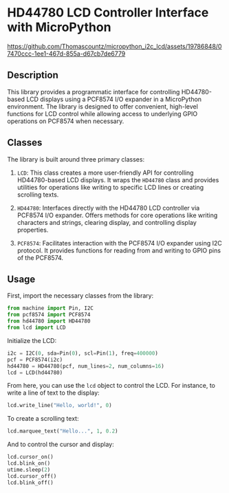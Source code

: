 # HD44780 LCD Controller Interface with MicroPython



https://github.com/Thomascountz/micropython_i2c_lcd/assets/19786848/07470ccc-1ee1-467d-855a-d67cb7de6779



## Description

This library provides a programmatic interface for controlling HD44780-based LCD displays using a PCF8574 I/O expander in a MicroPython environment. The library is designed to offer convenient, high-level functions for LCD control while allowing access to underlying GPIO operations on PCF8574 when necessary.

## Classes

The library is built around three primary classes:

1. `LCD`: This class creates a more user-friendly API for controlling HD44780-based LCD displays. It wraps the `HD44780` class and provides utilities for operations like writing to specific LCD lines or creating scrolling texts.

2. `HD44780`: Interfaces directly with the HD44780 LCD controller via PCF8574 I/O expander. Offers methods for core operations like writing characters and strings, clearing display, and controlling display properties.

3. `PCF8574`: Facilitates interaction with the PCF8574 I/O expander using I2C protocol. It provides functions for reading from and writing to GPIO pins of the PCF8574.

## Usage

First, import the necessary classes from the library:

```python
from machine import Pin, I2C
from pcf8574 import PCF8574
from hd44780 import HD44780
from lcd import LCD
```

Initialize the LCD:

```python
i2c = I2C(0, sda=Pin(0), scl=Pin(1), freq=400000)
pcf = PCF8574(i2c)
hd44780 = HD44780(pcf, num_lines=2, num_columns=16)
lcd = LCD(hd44780)
```

From here, you can use the `lcd` object to control the LCD. For instance, to write a line of text to the display:

```python
lcd.write_line("Hello, world!", 0)
```

To create a scrolling text:

```python
lcd.marquee_text("Hello...", 1, 0.2)
```

And to control the cursor and display:

```python
lcd.cursor_on()
lcd.blink_on()
utime.sleep(2)
lcd.cursor_off()
lcd.blink_off()
```
